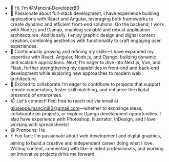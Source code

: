 - 👋 Hi, I’m @Mancini-Developer80
- 🚀 Passionate about full-stack development, I have experience building applications with React and Angular, leveraging both frameworks to create dynamic and efficient front-end solutions. On the backend, I work 
  with Node.js and Django, enabling scalable and robust application architectures. Additionally, I enjoy graphic design and digital content creation, combining aesthetics with functionality to craft engaging user 
  experiences.
- 🌱 Continuously growing and refining my skills—I have expanded my expertise with React, Angular, Node.js, and Django, building dynamic and scalable applications. Next, I’m eager to dive into Next.js, Vue, and 
  Flask, further strengthening my capabilities in front-end and back-end development while exploring new approaches to modern web architecture. 
- 💞️ Excited to collaborate I’m eager to contribute to projects that support remote cooperation, foster skill matching, and enhance the digital presence of enterprises.
- 📫 Let's connect! Feel free to reach out via email at giuseppe.mancini80@gmail.com—whether to exchange ideas, collaborate on projects, or explore Django development opportunities. I also have experience with 
  Photoshop, Illustrator, InDesign, and I love working with spreadsheets!
- 😄 Pronouns: He
- ⚡ Fun fact: I’m passionate about web development and digital graphics, aiming to build a creative and independent career doing what I love. Writing content, connecting with like-minded professionals, and working 
  on innovative projects drive me forward.

<!---
Mancini-Developer80/Mancini-Developer80 is a ✨ special ✨ repository because its `README.md` (this file) appears on your GitHub profile.
You can click the Preview link to take a look at your changes.
--->
